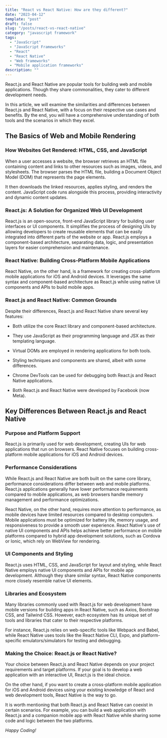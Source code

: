```yaml
---
title: "React vs React Native: How are they different?"
date: "2023-04-12"
template: "post"
draft: false
slug: "/posts/react-vs-react-native"
category: "javascript framework"
tags:
  - "JavaScript"
  - "JavaScript Frameworks"
  - "React"
  - "React Native"
  - "Web frameworks"
  - "Mobile application frameworks"
description: ""
---
```


React.js and React Native are popular tools for building web and mobile applications. Though they share commonalities, they cater to different development needs.

In this article, we will examine the similarities and differences between React.js and React Native, with a focus on their respective use cases and benefits. By the end, you will have a comprehensive understanding of both tools and the scenarios in which they excel.

## The Basics of Web and Mobile Rendering

### How Websites Get Rendered: HTML, CSS, and JavaScript

When a user accesses a website, the browser retrieves an HTML file containing content and links to other resources such as images, videos, and stylesheets. The browser parses the HTML file, building a Document Object Model (DOM) that represents the page elements.

It then downloads the linked resources, applies styling, and renders the content. JavaScript code runs alongside this process, providing interactivity and dynamic content updates.

### React.js: A Solution for Organized Web UI Development

React.js is an open-source, front-end JavaScript library for building user interfaces or UI components. It simplifies the process of designing UIs by allowing developers to create reusable elements that can be easily integrated into different parts of the website or app. React.js employs a component-based architecture, separating data, logic, and presentation layers for easier comprehension and maintenance.

### React Native: Building Cross-Platform Mobile Applications

React Native, on the other hand, is a framework for creating cross-platform mobile applications for iOS and Android devices. It leverages the same syntax and component-based architecture as React.js while using native UI components and APIs to build mobile apps.

### React.js and React Native: Common Grounds

Despite their differences, React.js and React Native share several key features:

- Both utilize the core React library and component-based architecture.

- They use JavaScript as their programming language and JSX as their templating language.

- Virtual DOMs are employed in rendering applications for both tools.

- Styling techniques and components are shared, albeit with some differences.

- Chrome DevTools can be used for debugging both React.js and React Native applications.

- Both React.js and React Native were developed by Facebook (now Meta).

## Key Differences Between React.js and React Native

### Purpose and Platform Support

React.js is primarily used for web development, creating UIs for web applications that run on browsers. React Native focuses on building cross-platform mobile applications for iOS and Android devices.

### Performance Considerations

While React.js and React Native are both built on the same core library, performance considerations differ between web and mobile platforms. React.js applications generally have lower performance requirements compared to mobile applications, as web browsers handle memory management and performance optimizations.

React Native, on the other hand, requires more attention to performance, as mobile devices have limited resources compared to desktop computers. Mobile applications must be optimized for battery life, memory usage, and responsiveness to provide a smooth user experience. React Native's use of native UI components and APIs helps achieve better performance on mobile platforms compared to hybrid app development solutions, such as Cordova or Ionic, which rely on WebView for rendering.

### UI Components and Styling

React.js uses HTML, CSS, and JavaScript for layout and styling, while React Native employs native UI components and APIs for mobile app development. Although they share similar syntax, React Native components more closely resemble native UI elements.

### Libraries and Ecosystem

Many libraries commonly used with React.js for web development have mobile versions for building apps in React Native, such as Axios, Bootstrap CSS, and Tailwind CSS. However, each ecosystem has its unique set of tools and libraries that cater to their respective platforms.

For instance, React.js relies on web-specific tools like Webpack and Babel, while React Native uses tools like the React Native CLI, Expo, and platform-specific emulators/simulators for testing and debugging.

### Making the Choice: React.js or React Native?

Your choice between React.js and React Native depends on your project requirements and target platforms. If your goal is to develop a web application with an interactive UI, React.js is the ideal choice.

On the other hand, if you want to create a cross-platform mobile application for iOS and Android devices using your existing knowledge of React and web development tools, React Native is the way to go.

It is worth mentioning that both React.js and React Native can coexist in certain scenarios. For example, you can build a web application with React.js and a companion mobile app with React Native while sharing some code and logic between the two platforms.

_Happy Coding!_
